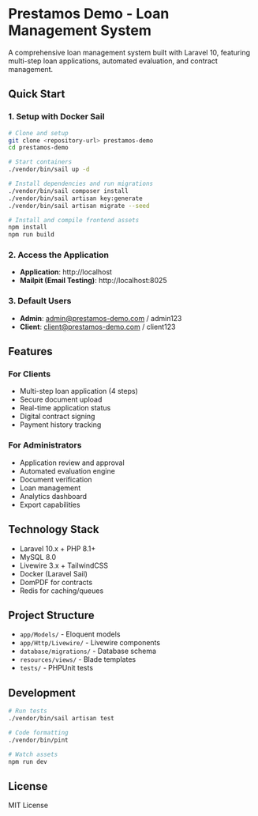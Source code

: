 # Prestamos Demo - Loan Management System

A comprehensive loan management system built with Laravel 10, featuring multi-step loan applications, automated evaluation, and contract management.

## Quick Start

### 1. Setup with Docker Sail

```bash
# Clone and setup
git clone <repository-url> prestamos-demo
cd prestamos-demo

# Start containers
./vendor/bin/sail up -d

# Install dependencies and run migrations
./vendor/bin/sail composer install
./vendor/bin/sail artisan key:generate
./vendor/bin/sail artisan migrate --seed

# Install and compile frontend assets
npm install
npm run build
```

### 2. Access the Application

- **Application**: http://localhost
- **Mailpit (Email Testing)**: http://localhost:8025

### 3. Default Users

- **Admin**: admin@prestamos-demo.com / admin123
- **Client**: client@prestamos-demo.com / client123

## Features

### For Clients
- Multi-step loan application (4 steps)
- Secure document upload
- Real-time application status
- Digital contract signing
- Payment history tracking

### For Administrators  
- Application review and approval
- Automated evaluation engine
- Document verification
- Loan management
- Analytics dashboard
- Export capabilities

## Technology Stack

- Laravel 10.x + PHP 8.1+
- MySQL 8.0
- Livewire 3.x + TailwindCSS
- Docker (Laravel Sail)
- DomPDF for contracts
- Redis for caching/queues

## Project Structure

- `app/Models/` - Eloquent models
- `app/Http/Livewire/` - Livewire components  
- `database/migrations/` - Database schema
- `resources/views/` - Blade templates
- `tests/` - PHPUnit tests

## Development

```bash
# Run tests
./vendor/bin/sail artisan test

# Code formatting
./vendor/bin/pint

# Watch assets
npm run dev
```

## License

MIT License
